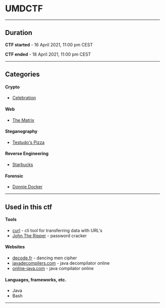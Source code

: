# UMDCTF
---

## Duration
**CTF started** - 16 April 2021,  11:00 pm CEST

**CTF ended** - 18 April 2021, 11:00 pm CEST

---

## Categories

#### Crypto
- [Celebration](./celebration.md)

#### Web
- [The Matrix](./the-matrix.md)

#### Steganography
- [Testudo's Pizza](./testuado-pizza.md)

#### Reverse Engineering
- [Starbucks](./starbucks.md)

#### Forensic
- [Donnie Docker](./donnie-docker.md)

---

## Used in this ctf
#### Tools
- [curl](https://curl.se/) - cli tool for transferring data with URL's
- [John The Ripper](https://www.openwall.com/john/) - password cracker

#### Websites
- [decode.fr](https://www.dcode.fr/dancing-men-cipher) - dancing men cipher
- [javadecompilers.com](http://www.javadecompilers.com/) - java decompilator online
- [online-java.com](https://www.online-java.com/) - java compilator online

#### Languages, frameworks, etc.
- Java
- Bash

---